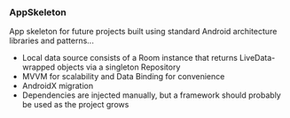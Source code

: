 ### AppSkeleton
App skeleton for future projects built using standard Android architecture libraries and patterns...

- Local data source consists of a Room instance that returns LiveData-wrapped objects via a singleton Repository
- MVVM for scalability and Data Binding for convenience
- AndroidX migration
- Dependencies are injected manually, but a framework should probably be used as the project grows
